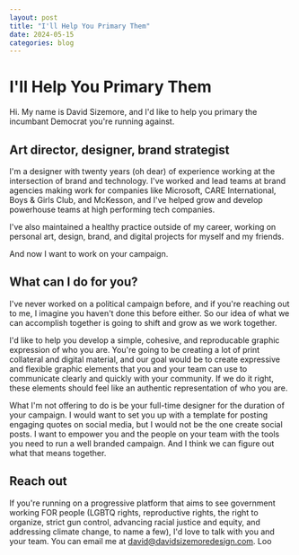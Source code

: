 ```yaml
---
layout: post
title: "I'll Help You Primary Them"
date: 2024-05-15
categories: blog
---
```


# I'll Help You Primary Them

Hi. My name is David Sizemore, and I'd like to help you primary the incumbant Democrat you're running against. 

## Art director, designer, brand strategist 

I'm a designer with twenty years (oh dear) of experience working at the intersection of brand and technology. I've worked and lead teams at brand agencies making work for companies like Microsoft, CARE International, Boys & Girls Club, and McKesson, and I've helped grow and develop powerhouse teams at high performing tech companies. 

I've also maintained a healthy practice outside of my career, working on personal art, design, brand, and digital projects for myself and my friends.

And now I want to work on your campaign.

## What can I do for you?

I've never worked on a political campaign before, and if you're reaching out to me, I imagine you haven't done this before either. So our idea of what we can accomplish together is going to shift and grow as we work together. 

I'd like to help you develop a simple, cohesive, and reproducable graphic expression of who you are. You're going to be creating a lot of print collateral and digital material, and our goal would be to create expressive and flexible graphic elements that you and your team can use to communicate clearly and quickly with your community. If we do it right, these elements should feel like an authentic representation of who you are. 

What I'm not offering to do is be your full-time designer for the duration of your campaign. I would want to set you up with a template for posting engaging quotes on social media, but I would not be the one create social posts. I want to empower you and the people on your team with the tools you need to run a well branded campaign. And I think we can figure out what that means together. 

## Reach out

If you're running on a progressive platform that aims to see government working FOR people (LGBTQ rights, reproductive rights, the right to organize, strict gun control, advancing racial justice and equity, and addressing climate change, to name a few), I'd love to talk with you and your team. You can email me at [david@davidsizemoredesign.com](mailto:david@davidsizemoredesign.com). Loo 